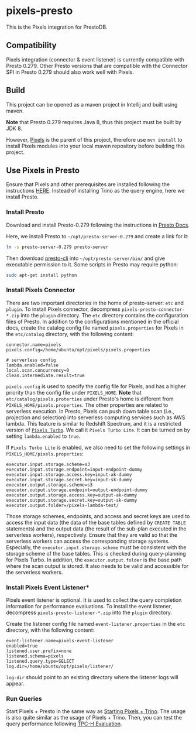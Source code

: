 # pixels-presto
This is the Pixels integration for PrestoDB.

## Compatibility
Pixels integration (connector & event listener) is currently compatible with Presto 0.279. Other Presto versions that are compatible
with the Connector SPI in Presto 0.279 should also work well with Pixels.

## Build

This project can be opened as a maven project in Intellij and built using maven.

**Note** that Presto 0.279 requires Java 8, thus this project must be built by JDK 8.

However, [Pixels](https://github.com/pixelsdb/pixels) is the parent of this project, 
therefore use `mvn install` to install Pixels modules into your local maven repository before building this project.

## Use Pixels in Presto

Ensure that Pixels and other prerequisites are installed following the instructions
[HERE](https://github.com/pixelsdb/pixels/blob/master/docs/INSTALL.md).
Instead of installing Trino as the query engine, here we install Presto.

### Install Presto

Download and install Presto-0.279 following the instructions in [Presto Docs](https://prestodb.io/docs/0.279/installation/deployment.html).

Here, we install Presto to `~/opt/presto-server-0.279` and create a link for it:
```bash
ln -s presto-server-0.279 presto-server
```
Then download [presto-cli](https://prestodb.io/docs/0.279/installation/cli.html) into `~/opt/presto-server/bin/`
and give executable permission to it.
Some scripts in Presto may require python:
```bash
sudo apt-get install python
```

### Install Pixels Connector
There are two important directories in the home of presto-server: `etc` and `plugin`.
To install Pixels connector, decompress `pixels-presto-connector-*.zip` into the `plugin` directory.
The `etc` directory contains the configuration files of Presto.
In addition to the configurations mentioned in the official docs, 
create the catalog config file named `pixels.properties` for Pixels in the `etc/catalog` directory, with the following content:
```properties
connector.name=pixels
pixels.config=/home/ubuntu/opt/pixels/pixels.properties

# serverless config
lambda.enabled=false
local.scan.concurrency=0
clean.intermediate.result=true
```
`pixels.config` is used to specify the config file for Pixels, and has a higher priority than the config file under `PIXELS_HOME`.
**Note** that `etc/catalog/pixels.proterties` under Presto's home is different from `PIXELS_HOME/pixels.properties`.
The other properties are related to serverless execution.
In Presto, Pixels can push down table scan (i.e., projection and selection) into serverless computing services such as AWS lambda. 
This feature is similar to Redshift Spectrum, and it is a restricted version of 
[`Pixels Turbo`](https://github.com/pixelsdb/pixels/tree/master/pixels-turbo).
We call it `Pixels Turbo Lite`.
It can be turned on by setting `lambda.enabled` to `true`.

If `Pixels Turbo Lite` is enabled, we also need to set the following settings in `PIXELS_HOME/pixels.properties`:
```properties
executor.input.storage.scheme=s3
executor.input.storage.endpoint=input-endpoint-dummy
executor.input.storage.access.key=input-ak-dummy
executor.input.storage.secret.key=input-sk-dummy
executor.output.storage.scheme=s3
executor.output.storage.endpoint=output-endpoint-dummy
executor.output.storage.access.key=output-ak-dummy
executor.output.storage.secret.key=output-sk-dummy
executor.output.folder=/pixels-lambda-test/
```
Those storage schemes, endpoints, and access and secret keys are used to access the input data
(the data of the base tables defined by `CREATE TABLE` statements) and the output data 
(the result of the sub-plan executed in the serverless workers), respectively.
Ensure that they are valid so that the serverless workers can access the corresponding storage systems.
Especially, the `executor.input.storage.scheme` must be consistent with the storage scheme of the base
tables. This is checked during query-planning for Pixels Turbo.
In addition, the `executor.output.folder` is the base path where the scan output is stored. 
It also needs to be valid and accessible for the serverless workers.

### Install Pixels Event Listener*
Pixels event listener is optional. It is used to collect the query completion information for performance evaluations.
To install the event listener, decompress `pixels-presto-listener-*.zip` into the `plugin` directory.

Create the listener config file named `event-listener.properties` in the `etc` directory, with the following content:
```properties
event-listener.name=pixels-event-listener
enabled=true
listened.user.prefix=none
listened.schema=pixels
listened.query.type=SELECT
log.dir=/home/ubuntu/opt/pixels/listener/
```
`log-dir` should point to an existing directory where the listener logs will appear.

### Run Queries

Start Pixels + Presto in the same way as [Starting Pixels + Trino](https://github.com/pixelsdb/pixels/blob/master/docs/INSTALL.md).
The usage is also quite similar as the usage of Pixels + Trino.
Then, you can test the query performance following [TPC-H Evaluation](https://github.com/pixelsdb/pixels/blob/master/docs/TPC-H.md).
